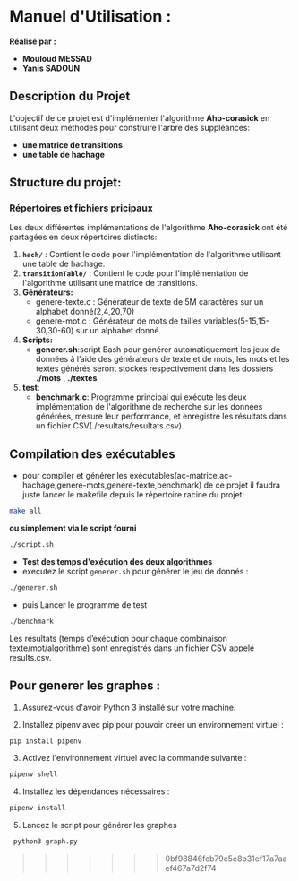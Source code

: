 
# Manuel d'Utilisation :

**Réalisé par :**

- **Mouloud MESSAD**
- **Yanis SADOUN**

## Description du Projet

L'objectif de ce projet est d'implémenter l'algorithme **Aho-corasick** en utilisant deux méthodes pour construire l'arbre des suppléances:

- **une matrice de transitions**
- **une table de hachage**

## Structure du projet:

### Répertoires et fichiers pricipaux

Les deux différentes implémentations de l'algorithme **Aho-corasick** ont été partagées en deux répertoires distincts:

1. **`hach/`** : Contient le code pour l'implémentation de l'algorithme utilisant une table de hachage.
2. **`transitionTable/`** : Contient le code pour l'implémentation de l'algorithme utilisant une matrice de transitions.
3. **Générateurs:**
   - genere-texte.c : Générateur de texte de 5M caractères sur un alphabet donné(2,4,20,70)
   - genere-mot.c : Générateur de mots de tailles variables(5-15,15-30,30-60) sur un alphabet donné.
4. **Scripts:**
   - **generer.sh**:script Bash pour générer automatiquement les jeux de données à l’aide des générateurs de texte et de mots, les mots et les textes générés seront stockés respectivement dans les dossiers **./mots** , **./textes**
5. **test**:
   - **benchmark.c**: Programme principal qui exécute les deux implémentation de l'algorithme de recherche sur les données générées, mesure leur performance, et enregistre les résultats dans un fichier CSV(./resultats/resultats.csv).

## Compilation des exécutables

- pour compiler et générer les exécutables(ac-matrice,ac-hachage,genere-mots,genere-texte,benchmark) de ce projet il faudra juste lancer le makefile depuis le répertoire racine du projet:

```bash
make all
```

**ou simplement via le script fourni**

```bash
./script.sh
```

- **Test des temps d'exécution des deux algorithmes**
- executez le script `generer.sh` pour générer le jeu de donnés :

```bash
./generer.sh
```

- puis Lancer le programme de test

```bash
./benchmark
```

Les résultats (temps d’exécution pour chaque combinaison texte/mot/algorithme) sont enregistrés dans un fichier CSV appelé results.csv.

## Pour generer les graphes :

1. Assurez-vous d'avoir Python 3 installé sur votre machine.

2. Installez pipenv avec pip pour pouvoir créer un environnement virtuel :

```bash
pip install pipenv
```

3. Activez l'environnement virtuel avec la commande suivante :

```bash
pipenv shell
```

4. Installez les dépendances nécessaires :

```bash
pipenv install
```

5. Lancez le script pour générer les graphes

```bash
 python3 graph.py
```
>>>>>>> 0bf98846fcb79c5e8b31ef17a7aaef467a7d2f74
